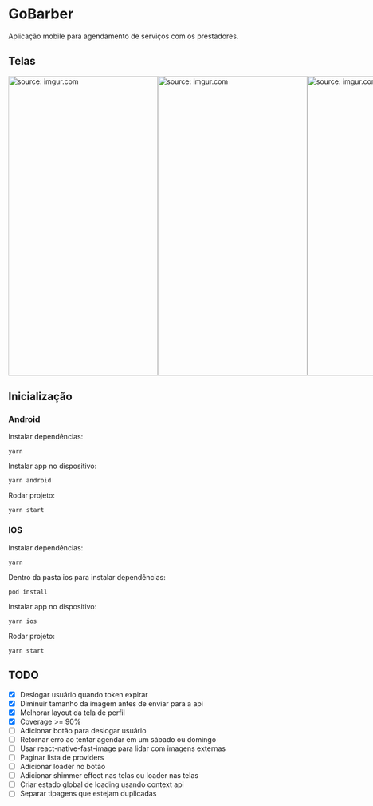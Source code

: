 # GoBarber

Aplicação mobile para agendamento de serviços com os prestadores.

## Telas

<div style="display:flex;">
  <img src="https://i.imgur.com/IWrCJ3r.png" width="300" height="600" title="source: imgur.com" />
  <img src="https://i.imgur.com/GbEVw24.png" width="300" height="600" title="source: imgur.com" />
  <img src="https://i.imgur.com/yOofmVs.png" width="300" height="600" title="source: imgur.com" />
  <img src="https://i.imgur.com/marM4lj.png" width="300" height="600" title="source: imgur.com" />
  <img src="https://i.imgur.com/EJYISyO.png" width="300" height="600" title="source: imgur.com" />
  <img src="https://i.imgur.com/jsn3vs8.png" width="300" height="600" title="source: imgur.com" />
</div>

## Inicialização

### Android

Instalar dependências:
```
yarn
```
Instalar app no dispositivo:
```
yarn android
```
Rodar projeto:
```
yarn start
```

### IOS

Instalar dependências:
```
yarn
```
Dentro da pasta ios para instalar dependências:
```
pod install
```
Instalar app no dispositivo:
```
yarn ios
```
Rodar projeto:
```
yarn start
```

## TODO

- [x] Deslogar usuário quando token expirar
- [x] Diminuir tamanho da imagem antes de enviar para a api
- [x] Melhorar layout da tela de perfil
- [x] Coverage >= 90%
- [ ] Adicionar botão para deslogar usuário
- [ ] Retornar erro ao tentar agendar em um sábado ou domingo
- [ ] Usar react-native-fast-image para lidar com imagens externas
- [ ] Paginar lista de providers
- [ ] Adicionar loader no botão
- [ ] Adicionar shimmer effect nas telas ou loader nas telas
- [ ] Criar estado global de loading usando context api
- [ ] Separar tipagens que estejam duplicadas
